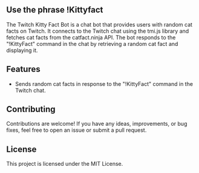## Use the phrase !Kittyfact 

The Twitch Kitty Fact Bot is a chat bot that provides users with random cat facts on Twitch.
It connects to the Twitch chat using the tmi.js library and fetches cat facts from the catfact.ninja API.
The bot responds to the "!KittyFact" command in the chat by retrieving a random cat fact and displaying it.

## Features

- Sends random cat facts in response to the "!KittyFact" command in the Twitch chat.

## Contributing
Contributions are welcome! If you have any ideas, improvements, or bug fixes, feel free to open an issue or submit a pull request.

## License
This project is licensed under the MIT License.
